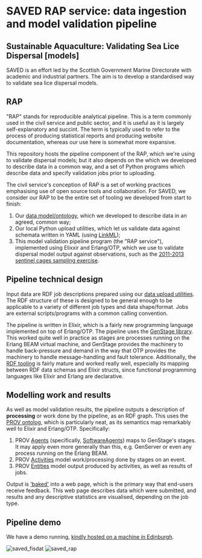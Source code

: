 # SAVED RAP service: data ingestion and model validation pipeline

## Sustainable Aquaculture: Validating Sea Lice Dispersal [models]

SAVED is an effort led by the Scottish Government Marine Directorate with academic and industrial partners. The aim is to develop a standardised way to validate sea lice dispersal models.

## RAP

"RAP" stands for reproducible analytical pipeline. This is a term commonly used in the civil service and public sector, and it is useful as it is largely self-explanatory and succint. The term is typically used to refer to the process of producing statistical reports and producing website documentation, whereas our use here is somewhat more expansive.

This repository hosts the pipeline component of the RAP, which we're using to validate dispersal models; but it also depends on the  which we developed to describe data in a common way, and a set of Python programs which describe data and specify validation jobs prior to uploading.

The civil service's conception of RAP is a set of working practices emphasising use of open source tools and collaboration. For SAVED, we consider our RAP to be the entire set of tooling we developed from start to finish: 

1. Our [data model/ontology](https://marine.gov.scot/metadata/saved/schema/), which we developed to describe data in an agreed, common way;
2. Our local Python upload utilities, which let us validate data against schemata written in YAML (using [LinkML](https://w3id.org/linkml/));
3. This model validation pipeline program (the "RAP service"), implemented using Elixxir and Erlang/OTP, which we use to validate dispersal model output against observations, such as the [2011-2013 sentinel cages sampling exercise](https://data.marine.gov.scot/dataset/loch-linnhe-biological-sampling-data-products-2011-2013-0).

## Pipeline technical design

Input data are RDF job descriptions prepared using our [data upload utilities](https://github.com/saved-models/data-utilities). The RDF structure of these is designed to be general enough to be applicable to a variety of different job types and data shape/format. Jobs are external scripts/programs with a common calling convention.

The pipeline is written in Elixir, which is a fairly new programming language implemented on top of Erlang/OTP. The pipeline uses the [GenStage library](https://elixir-lang.org/blog/2016/07/14/announcing-genstage/). This worked quite well in practice as stages are processes running on the Erlang BEAM virtual machine, and GenStage provides the machinery to handle back-pressure and demand in the way that OTP provides the machinery to handle message-handling and fault tolerance. Additionally, the [RDF tooling](https://rdf-elixir.dev/) is fairly mature and worked really well, especially its mapping between RDF data schemas and Elixir structs, since functional programming languages like Elixir and Erlang are declarative.

## Modelling work and results

As well as model validation results, the pipeline outputs a description of **processing** or work done by the pipeline, as an RDF graph. This uses the [PROV ontolog](https://www.w3.org/TR/2013/REC-prov-o-20130430/), which is particularly neat, as its semantics map remarkably well to Elixir and Erlang/OTP. Specifically:

1. PROV [Agents](https://www.w3.org/TR/2013/REC-prov-o-20130430/#Agent) (specifically, [SoftwareAgents](https://www.w3.org/TR/2013/REC-prov-o-20130430/#SoftwareAgent)) maps to GenStage's stages. It may apply even more generally than this, e.g. GenServer or even any process running on the Erlang BEAM.
2. PROV [Activities](https://www.w3.org/TR/2013/REC-prov-o-20130430/#Activity) model work/processing done by stages on an event. 
3. PROV [Entities](https://www.w3.org/TR/2013/REC-prov-o-20130430/#Entity) model output produced by activities, as well as results of jobs.

Output is ['baked'](https://simonwillison.net/2021/Jul/28/baked-data/) into a web page, which is the primary way that end-users receive feedback. This web page describes data which were submitted, and results and any descriptive statistics are visualised, depending on the job type.


## Pipeline demo

We have a demo running, [kindly hosted on a machine in Edinburgh](https://rap.tardis.ac/).

![saved_fisdat](https://rap.tardis.ac/saved/images/fisdat.svg)
![saved_rap](https://rap.tardis.ac/saved/images/rap.svg)
